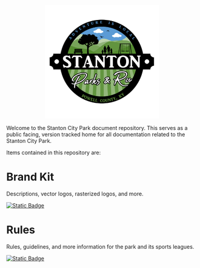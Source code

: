 <p align="center">
  <img src="Assets/Images/Logos/Stanton_City_Park-1_1-Color-Transparent-Logo.png" alt="Stanton City Park Logo" width="300"/>
</p>

Welcome to the Stanton City Park document repository. This serves as a public facing, version tracked home for all documentation related to the Stanton City Park.

Items contained in this repository are:

# Brand Kit

Descriptions, vector logos, rasterized logos, and more.

<a id="raw-url" href="/BrandKit">![Static Badge](https://img.shields.io/badge/Goto-Brand_Kit-62943f)
</a>

# Rules

Rules, guidelines, and more information for the park and its sports leagues.

<a id="raw-url" href="/Documentation/">![Static Badge](https://img.shields.io/badge/Goto-Park_And_League_Rules-62943f)
</a>